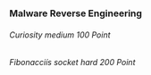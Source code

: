 ### Malware Reverse Engineering

###### Curiosity 	medium	100 Point  

###### Fibonacciís socket 	hard	200 Point  


